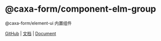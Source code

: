 # @caxa-form/component-elm-group

@caxa-form/element-ui 内置组件

[GitHub](https://github.com/xaboy/form-create) | [文档](http://form-create.com/v2/) | [Document](http://form-create.com/en/v2/)

